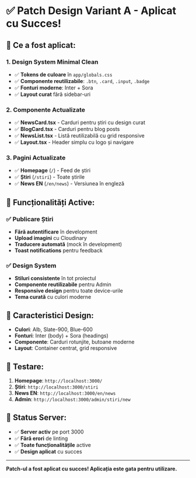 # ✅ Patch Design Variant A - Aplicat cu Succes!

## 🎯 Ce a fost aplicat:

### **1. Design System Minimal Clean**
- ✅ **Tokens de culoare** în `app/globals.css`
- ✅ **Componente reutilizabile**: `.btn`, `.card`, `.input`, `.badge`
- ✅ **Fonturi moderne**: Inter + Sora
- ✅ **Layout curat** fără sidebar-uri

### **2. Componente Actualizate**
- ✅ **NewsCard.tsx** - Carduri pentru știri cu design curat
- ✅ **BlogCard.tsx** - Carduri pentru blog posts
- ✅ **NewsList.tsx** - Listă reutilizabilă cu grid responsive
- ✅ **Layout.tsx** - Header simplu cu logo și navigare

### **3. Pagini Actualizate**
- ✅ **Homepage** (`/`) - Feed de știri
- ✅ **Știri** (`/stiri`) - Toate știrile
- ✅ **News EN** (`/en/news`) - Versiunea în engleză

## 🚀 Funcționalități Active:

### **✅ Publicare Știri**
- **Fără autentificare** în development
- **Upload imagini** cu Cloudinary
- **Traducere automată** (mock în development)
- **Toast notifications** pentru feedback

### **✅ Design System**
- **Stiluri consistente** în tot proiectul
- **Componente reutilizabile** pentru Admin
- **Responsive design** pentru toate device-urile
- **Tema curată** cu culori moderne

## 🎨 Caracteristici Design:

- **Culori**: Alb, Slate-900, Blue-600
- **Fonturi**: Inter (body) + Sora (headings)
- **Componente**: Carduri rotunjite, butoane moderne
- **Layout**: Container centrat, grid responsive

## 📱 Testare:

1. **Homepage**: `http://localhost:3000/`
2. **Știri**: `http://localhost:3000/stiri`
3. **News EN**: `http://localhost:3000/en/news`
4. **Admin**: `http://localhost:3000/admin/stiri/new`

## 🔧 Status Server:

- ✅ **Server activ** pe port 3000
- ✅ **Fără erori** de linting
- ✅ **Toate funcționalitățile** active
- ✅ **Design aplicat** cu succes

---

**Patch-ul a fost aplicat cu succes! Aplicația este gata pentru utilizare.**
